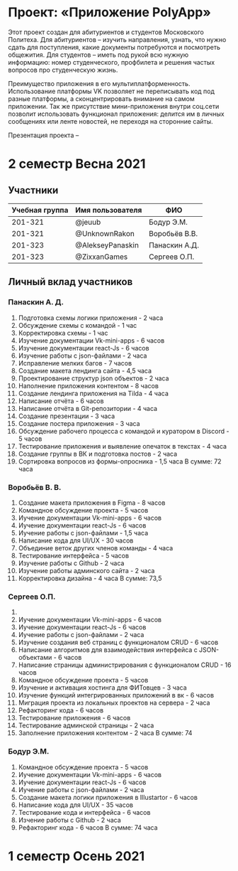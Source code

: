 # Проект: «Приложение PolyApp»

Этот проект создан для абитуриентов и студентов Московского Политеха.
Для абитуриентов – изучить направления, узнать, что нужно сдать для поступления, какие документы потребуются и посмотреть общежития.
Для студентов – иметь под рукой всю нужную информацию: номер студенческого, профбилета и решения частых вопросов про студенческую жизнь.

Преимущество приложения в его мультиплатформенность. Использование платформы VK позволяет не переписывать код под разные платформы, а сконцентрировать внимание на самом приложении. Так же присутствие мини-приложения внутри соц.сети позволит использовать функционал приложения: делится им в личных сообщениях или ленте новостей, не переходя на сторонние сайты.

Презентация проекта –

# 2 семестр Весна 2021

## Участники

| Учебная группа | Имя пользователя | ФИО           |
| -------------- | ---------------- | ------------- |
| 201-321        | @jeuub           | Бодур Э.М.    |
| 201-321        | @UnknownRakon    | Воробьёв В.В. |
| 201-323        | @AlekseyPanaskin | Панаскин А.Д. |
| 201-323        | @ZixxanGames     | Сергеев О.П.  |

## Личный вклад участников

### Панаскин А. Д.

1. Подготовка схемы логики приложения - 2 часа
2. Обсуждение схемы с командой - 1 час
3. Корректировка схемы - 1 час
4. Изучение документации Vk-mini-apps - 6 часов
5. Изучение документации react-Js - 6 часов
6. Изучение работы с json-файлами - 2 часа
7. Исправление мелких багов - 7 часов
8. Создание макета лендинга сайта - 4,5 часа
9. Проектирование структур json объектов - 2 часа
10. Наполнение приложения контентом - 8 часов
11. Создание лендинга приложения на Tilda - 4 часа
12. Написание отчёта - 6 часов
13. Написание отчёта в Git-репозитории - 4 часа
14. Создание презентации - 3 часа
15. Создание постера приложения - 3 часа
16. Обсуждение рабочего процесса с командой и куратором в Discord - 5 часов
17. Тестирование приложения и выявление опечаток в текстах - 4 часа
18. Создание группы в ВК и подготовка постов - 2 часа
19. Сортировка вопросов из формы-опросника - 1,5 часа
    В сумме: 72 часа

### Воробьёв В. В.

1. Создание макета приложения в Figma - 8 часов
2. Командное обсуждение проекта - 5 часов
3. Иучение документации Vk-mini-apps - 6 часов
4. Иучение документации react-Js - 6 часов
5. Иучение работы с json-файлами - 1,5 часа
6. Написание кода для UI/UX - 30 часов
7. Объединие веток других членов команды - 4 часа
8. Тестирование интерфейса - 5 часов
9. Изучение работы с Github - 2 часа
10. Изучение работы админского сайта - 2 часа
11. Корректировка дизайна - 4 часа
    В сумме: 73,5

### Сергеев О.П.

1.
2. Иучение документации Vk-mini-apps - 6 часов
3. Иучение документации react-Js - 6 часов
4. Иучение работы с json-файлами - 2 часа
5. Изучение создания веб страниц с функционалом CRUD - 6 часов
6. Написание алгоритмов для взаимодействия интерфейса с JSON-объектами - 6 часов
7. Написание страницы администрирования с функционалом CRUD - 16 часов
8. Командное обсуждение проекта - 5 часов
9. Изучение и активация хостинга для ФИТовцев - 3 часа
10. Изучение функций интегрированных приложений в вк - 6 часов
11. Миграция проекта из локальных проектов на сервера - 2 часа
12. Рефакторинг кода - 6 часов
13. Тестирование приложения - 6 часов
14. Тестирование админской страницы - 2 часа
15. Заполнение приложения контентом - 2 часа
    В сумме: 74

### Бодур Э.М.

1. Командное обсуждение проекта - 5 часов
2. Иучение документации Vk-mini-apps - 6 часов
3. Иучение документации react-Js - 6 часов
4. Иучение работы с json-файлами - 2 часа
5. Создание макета логики приложения в Illustartor - 6 часов
6. Написание кода для UI/UX - 35 часов
7. Тестирование кода и интерфейса - 6 часов
8. Изчение работы с Github - 2 часа
9. Рефакторинг кода - 6 часов
   В сумме: 74 часа

# 1 семестр Осень 2021
